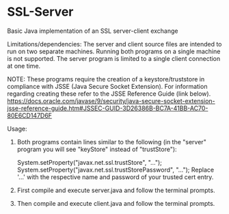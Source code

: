 # SSL-Server
Basic Java implementation of an SSL server-client exchange

Limitations/dependencies: 
The server and client source files are intended to run on two separate machines. 
Running both programs on a single machine is not supported.
The server program is limited to a single client connection at one time.

NOTE:
These programs require the creation of a keystore/truststore in compliance with JSSE (Java Secure Socket Extension).
For information regarding creating these refer to the JSSE Reference Guide (link below).
https://docs.oracle.com/javase/9/security/java-secure-socket-extension-jsse-reference-guide.htm#JSSEC-GUID-3D26386B-BC7A-41BB-AC70-80E6CD147D6F

Usage: 
1. Both programs contain lines similar to the following (in the "server" program you will see "keyStore" instead of "trustStore"): 

   System.setProperty("javax.net.ssl.trustStore", "...");
   System.setProperty("javax.net.ssl.trustStorePassword", "...");
   Replace '...' with the respective name and password of your trusted cert entry.

2. First compile and execute server.java and follow the terminal prompts.
3. Then compile and execute client.java and follow the terminal prompts.

